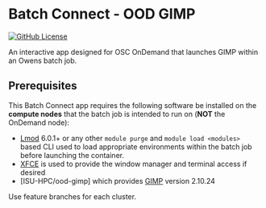 
# Batch Connect - OOD GIMP

[![GitHub License](https://img.shields.io/badge/license-MIT-green.svg)](https://opensource.org/licenses/MIT)

An interactive app designed for OSC OnDemand that launches GIMP within an Owens batch job.

## Prerequisites

This Batch Connect app requires the following software be installed on the
**compute nodes** that the batch job is intended to run on (**NOT** the
OnDemand node):

- [Lmod] 6.0.1+ or any other `module purge` and `module load <modules>` based
  CLI used to load appropriate environments within the batch job before
  launching the container.
- [XFCE] is used to provide the window manager and terminal access if desired
- [ISU-HPC/ood-gimp] which provides [GIMP] version 2.10.24

[Lmod]: https://www.tacc.utexas.edu/research-development/tacc-projects/lmod
[GIMP]: https://gimp.org
[SU-HPC/ood-gimp]: https://github.com/ISU-HPC/ood-gimp
[XFCE]: https://www.xfce.org/

Use feature branches for each cluster.

